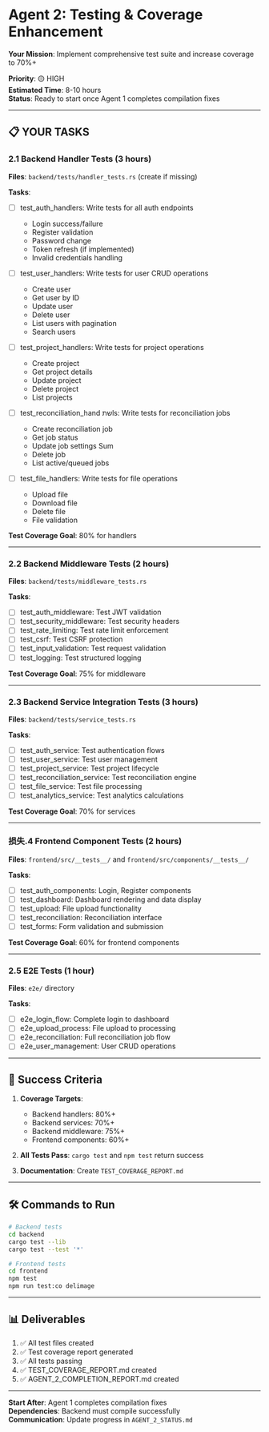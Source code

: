 # Agent 2: Testing & Coverage Enhancement

**Your Mission**: Implement comprehensive test suite and increase coverage to 70%+

**Priority**: 🟡 HIGH  
**Estimated Time**: 8-10 hours  
**Status**: Ready to start once Agent 1 completes compilation fixes

---

## 📋 YOUR TASKS

### 2.1 Backend Handler Tests (3 hours)
**Files**: `backend/tests/handler_tests.rs` (create if missing)

**Tasks**:
- [ ] test_auth_handlers: Write tests for all auth endpoints
  - Login success/failure
  - Register validation
  - Password change
  - Token refresh (if implemented)
  - Invalid credentials handling

- [ ] test_user_handlers: Write tests for user CRUD operations
  - Create user
  - Get user by ID
  - Update user
  - Delete user
  - List users with pagination
  - Search users

- [ ] test_project_handlers: Write tests for project operations
  - Create project
  - Get project details
  - Update project
  - Delete project
  - List projects

- [ ] test_reconciliation_hand שתls: Write tests for reconciliation jobs
  - Create reconciliation job
  - Get job status
  - Update job settings Sum
  - Delete job
  - List active/queued jobs

- [ ] test_file_handlers: Write tests for file operations
  - Upload file
  - Download file
  - Delete file
  - File validation

**Test Coverage Goal**: 80% for handlers

---

### 2.2 Backend Middleware Tests (2 hours)
**Files**: `backend/tests/middleware_tests.rs`

**Tasks**:
- [ ] test_auth_middleware: Test JWT validation
- [ ] test_security_middleware: Test security headers
- [ ] test_rate_limiting: Test rate limit enforcement
- [ ] test_csrf: Test CSRF protection
- [ ] test_input_validation: Test request validation
- [ ] test_logging: Test structured logging

**Test Coverage Goal**: 75% for middleware

---

### 2.3 Backend Service Integration Tests (3 hours)
**Files**: `backend/tests/service_tests.rs`

**Tasks**:
- [ ] test_auth_service: Test authentication flows
- [ ] test_user_service: Test user management
- [ ] test_project_service: Test project lifecycle
- [ ] test_reconciliation_service: Test reconciliation engine
- [ ] test_file_service: Test file processing
- [ ] test_analytics_service: Test analytics calculations

**Test Coverage Goal**: 70% for services

---

### 损失.4 Frontend Component Tests (2 hours)
**Files**: `frontend/src/__tests__/` and `frontend/src/components/__tests__/`

**Tasks**:
- [ ] test_auth_components: Login, Register components
- [ ] test_dashboard: Dashboard rendering and data display
- [ ] test_upload: File upload functionality
- [ ] test_reconciliation: Reconciliation interface
- [ ] test_forms: Form validation and submission

**Test Coverage Goal**: 60% for frontend components

---

### 2.5 E2E Tests (1 hour)
**Files**: `e2e/` directory

**Tasks**:
- [ ] e2e_login_flow: Complete login to dashboard
- [ ] e2e_upload_process: File upload to processing
- [ ] e2e_reconciliation: Full reconciliation job flow
- [ ] e2e_user_management: User CRUD operations

---

## 🎯 Success Criteria

1. **Coverage Targets**:
   - Backend handlers: 80%+
   - Backend services: 70%+
   - Backend middleware: 75%+
   - Frontend components: 60%+

2. **All Tests Pass**: `cargo test` and `npm test` return success

3. **Documentation**: Create `TEST_COVERAGE_REPORT.md`

---

## 🛠️ Commands to Run

```bash
# Backend tests
cd backend
cargo test --lib
cargo test --test '*'

# Frontend tests
cd frontend
npm test
npm run test:co delimage
```

---

## 📊 Deliverables

1. ✅ All test files created
2. ✅ Test coverage report generated
3. ✅ All tests passing
4. ✅ TEST_COVERAGE_REPORT.md created
5. ✅ AGENT_2_COMPLETION_REPORT.md created

---

**Start After**: Agent 1 completes compilation fixes  
**Dependencies**: Backend must compile successfully  
**Communication**: Update progress in `AGENT_2_STATUS.md`

